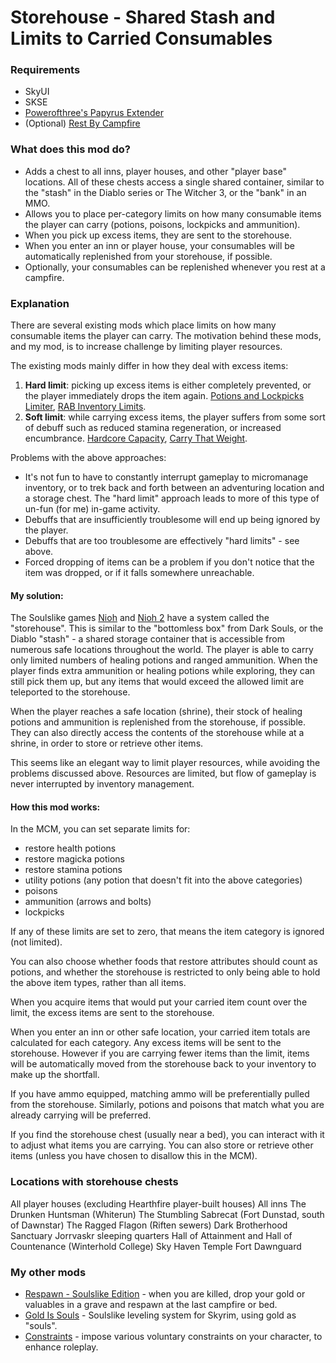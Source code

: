 # Storehouse - Shared Stash and Limits to Carried Consumables

### Requirements ###

* SkyUI
* SKSE
* [Powerofthree's Papyrus Extender](https://www.nexusmods.com/skyrimspecialedition/mods/22854)
* (Optional) [Rest By Campfire](https://www.nexusmods.com/skyrimspecialedition/mods/41271)

### What does this mod do? ###

* Adds a chest to all inns, player houses, and other "player base" locations. All of these chests access a single shared container, similar to the "stash" in the Diablo series or The Witcher 3, or the "bank" in an MMO.
* Allows you to place per-category limits on how many consumable items the player can carry (potions, poisons, lockpicks and ammunition). 
* When you pick up excess items, they are sent to the storehouse.
* When you enter an inn or player house, your consumables will be automatically replenished from your storehouse, if possible.
* Optionally, your consumables can be replenished whenever you rest at a campfire.


### Explanation ###

There are several existing mods which place limits on how many consumable items the player can carry. The motivation behind these mods, and my mod, is to increase challenge by limiting player resources. 

The existing mods mainly differ in how they deal with excess items:

1. **Hard limit**: picking up excess items is either completely prevented, or the player immediately drops the item again. [Potions and Lockpicks Limiter](https://www.nexusmods.com/skyrimspecialedition/mods/42703), [RAB Inventory Limits](https://www.nexusmods.com/skyrimspecialedition/mods/23396).
2. **Soft limit**: while carrying excess items, the player suffers from some sort of debuff such as reduced stamina regeneration, or increased encumbrance. [Hardcore Capacity](https://www.nexusmods.com/skyrimspecialedition/mods/26486), [Carry That Weight](https://www.nexusmods.com/skyrimspecialedition/mods/50144).

Problems with the above approaches:

* It's not fun to have to constantly interrupt gameplay to micromanage inventory, or to trek back and forth between an adventuring location and a storage chest. The "hard limit" approach leads to more of this type of un-fun (for me) in-game activity.
* Debuffs that are insufficiently troublesome will end up being ignored by the player.
* Debuffs that are too troublesome are effectively "hard limits" - see above.
* Forced dropping of items can be a problem if you don't notice that the item was dropped, or if it falls somewhere unreachable.

#### My solution:

The Soulslike games [Nioh](https://store.steampowered.com/app/485510/Nioh_Complete_Edition/) and [Nioh 2](https://store.steampowered.com/app/1325200/Nioh_2__The_Complete_Edition/) have a system called the "storehouse". This is similar to the "bottomless box" from Dark Souls, or the Diablo "stash" - a shared storage container that is accessible from numerous safe locations throughout the world. The player is able to carry only limited numbers of healing potions and ranged ammunition. When the player finds extra ammunition or healing potions while exploring, they can still pick them up, but any items that would exceed the allowed limit are teleported to the storehouse. 

When the player reaches a safe location (shrine), their stock of healing potions and ammunition is replenished from the storehouse, if possible. They can also directly access the contents of the storehouse while at a shrine, in order to store or retrieve other items.

This seems like an elegant way to limit player resources, while avoiding the problems discussed above. Resources are limited, but flow of gameplay is never interrupted by inventory management.

#### How this mod works:

In the MCM, you can set separate limits for: 

* restore health potions
* restore magicka potions
* restore stamina potions
* utility potions (any potion that doesn't fit into the above categories)
* poisons
* ammunition (arrows and bolts)
* lockpicks

If any of these limits are set to zero, that means the item category is ignored (not limited).

You can also choose whether foods that restore attributes should count as potions, and whether the storehouse is restricted to only being able to hold the above item types, rather than all items.

When you acquire items that would put your carried item count over the limit, the excess items are sent to the storehouse.

When you enter an inn or other safe location, your carried item totals are calculated for each category. Any excess items will be sent to the storehouse. However if you are carrying fewer items than the limit, items will be automatically moved from the storehouse back to your inventory to make up the shortfall.

If you have ammo equipped, matching ammo will be preferentially pulled from the storehouse. Similarly, potions and poisons that match what you are already carrying will be preferred.

If you find the storehouse chest (usually near a bed), you can interact with it to adjust what items you are carrying. You can also store or retrieve other items (unless you have chosen to disallow this in the MCM).

### Locations with storehouse chests ###

All player houses (excluding Hearthfire player-built houses)
All inns
The Drunken Huntsman (Whiterun)
The Stumbling Sabrecat (Fort Dunstad, south of Dawnstar)
The Ragged Flagon (Riften sewers)
Dark Brotherhood Sanctuary
Jorrvaskr sleeping quarters
Hall of Attainment and Hall of Countenance (Winterhold College)
Sky Haven Temple
Fort Dawnguard

### My other mods ###

* [Respawn - Soulslike Edition](https://www.nexusmods.com/skyrimspecialedition/mods/69267) - when you are killed, drop your gold or valuables in a grave and respawn at the last campfire or bed.
* [Gold Is Souls](https://www.nexusmods.com/skyrimspecialedition/mods/69892) - Soulslike leveling system for Skyrim, using gold as "souls".
* [Constraints](https://www.nexusmods.com/skyrimspecialedition/mods/71014) - impose various voluntary constraints on your character, to enhance roleplay.



